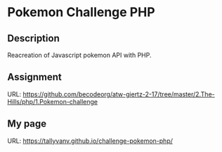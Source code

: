 # Pokemon Challenge PHP

## Description

Reacreation of Javascript pokemon API with PHP.


## Assignment

URL: https://github.com/becodeorg/atw-giertz-2-17/tree/master/2.The-Hills/php/1.Pokemon-challenge

## My page

URL: https://tallyvanv.github.io/challenge-pokemon-php/
